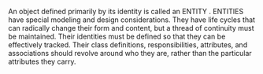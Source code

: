 An object defined primarily by its identity is called an ENTITY . ENTITIES have special modeling and design considerations. 
They have life cycles that can radically change their form and content, but a thread of continuity must be maintained. 
Their identities must be defined so that they can be effectively tracked. Their class definitions, responsibilities, 
attributes, and associations should revolve around who they are, rather than the particular attributes they carry.